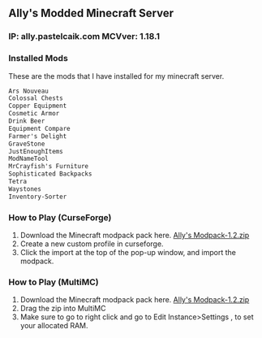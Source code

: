 ## Ally's Modded Minecraft Server

### IP: ally.pastelcaik.com MCVver: 1.18.1

### Installed Mods

These are the mods that I have installed for my minecraft server.

```markdown
Ars Nouveau
Colossal Chests
Copper Equipment
Cosmetic Armor
Drink Beer
Equipment Compare
Farmer's Delight
GraveStone
JustEnoughItems
ModNameTool
MrCrayfish's Furniture
Sophisticated Backpacks
Tetra
Waystones
Inventory-Sorter
```


### How to Play (CurseForge)

1. Download the Minecraft modpack pack here. [Ally's Modpack-1.2.zip](https://github.com/sjaeledyr/ally.pastelcaik.com/files/7959520/Ally.s.Modpack-1.2.zip)
2. Create a new custom profile in curseforge.
3. Click the import at the top of the pop-up window, and import the modpack.


### How to Play (MultiMC)

1. Download the Minecraft modpack pack here. [Ally's Modpack-1.2.zip](https://github.com/sjaeledyr/ally.pastelcaik.com/files/7959520/Ally.s.Modpack-1.2.zip)
2. Drag the zip into MultiMC
3. Make sure to go to right click and go to Edit Instance>Settings , to set your allocated RAM.

